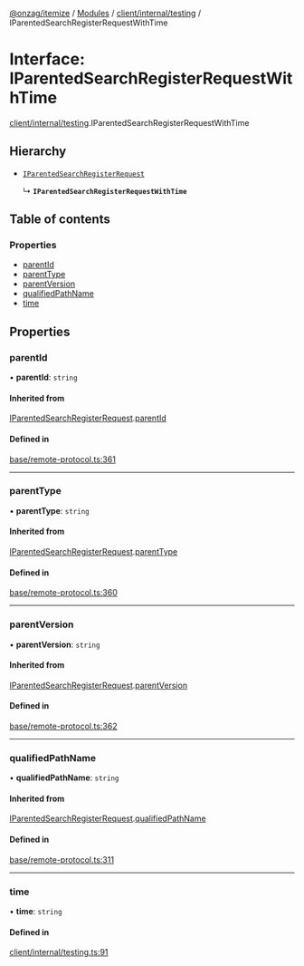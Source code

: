 [@onzag/itemize](../README.md) / [Modules](../modules.md) / [client/internal/testing](../modules/client_internal_testing.md) / IParentedSearchRegisterRequestWithTime

# Interface: IParentedSearchRegisterRequestWithTime

[client/internal/testing](../modules/client_internal_testing.md).IParentedSearchRegisterRequestWithTime

## Hierarchy

- [`IParentedSearchRegisterRequest`](base_remote_protocol.IParentedSearchRegisterRequest.md)

  ↳ **`IParentedSearchRegisterRequestWithTime`**

## Table of contents

### Properties

- [parentId](client_internal_testing.IParentedSearchRegisterRequestWithTime.md#parentid)
- [parentType](client_internal_testing.IParentedSearchRegisterRequestWithTime.md#parenttype)
- [parentVersion](client_internal_testing.IParentedSearchRegisterRequestWithTime.md#parentversion)
- [qualifiedPathName](client_internal_testing.IParentedSearchRegisterRequestWithTime.md#qualifiedpathname)
- [time](client_internal_testing.IParentedSearchRegisterRequestWithTime.md#time)

## Properties

### parentId

• **parentId**: `string`

#### Inherited from

[IParentedSearchRegisterRequest](base_remote_protocol.IParentedSearchRegisterRequest.md).[parentId](base_remote_protocol.IParentedSearchRegisterRequest.md#parentid)

#### Defined in

[base/remote-protocol.ts:361](https://github.com/onzag/itemize/blob/f2f29986/base/remote-protocol.ts#L361)

___

### parentType

• **parentType**: `string`

#### Inherited from

[IParentedSearchRegisterRequest](base_remote_protocol.IParentedSearchRegisterRequest.md).[parentType](base_remote_protocol.IParentedSearchRegisterRequest.md#parenttype)

#### Defined in

[base/remote-protocol.ts:360](https://github.com/onzag/itemize/blob/f2f29986/base/remote-protocol.ts#L360)

___

### parentVersion

• **parentVersion**: `string`

#### Inherited from

[IParentedSearchRegisterRequest](base_remote_protocol.IParentedSearchRegisterRequest.md).[parentVersion](base_remote_protocol.IParentedSearchRegisterRequest.md#parentversion)

#### Defined in

[base/remote-protocol.ts:362](https://github.com/onzag/itemize/blob/f2f29986/base/remote-protocol.ts#L362)

___

### qualifiedPathName

• **qualifiedPathName**: `string`

#### Inherited from

[IParentedSearchRegisterRequest](base_remote_protocol.IParentedSearchRegisterRequest.md).[qualifiedPathName](base_remote_protocol.IParentedSearchRegisterRequest.md#qualifiedpathname)

#### Defined in

[base/remote-protocol.ts:311](https://github.com/onzag/itemize/blob/f2f29986/base/remote-protocol.ts#L311)

___

### time

• **time**: `string`

#### Defined in

[client/internal/testing.ts:91](https://github.com/onzag/itemize/blob/f2f29986/client/internal/testing.ts#L91)
